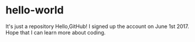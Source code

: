 # hello-world
It's just a repository
Hello,GitHub!
I signed up the account on June 1st 2017.
Hope that I can learn more about coding.
